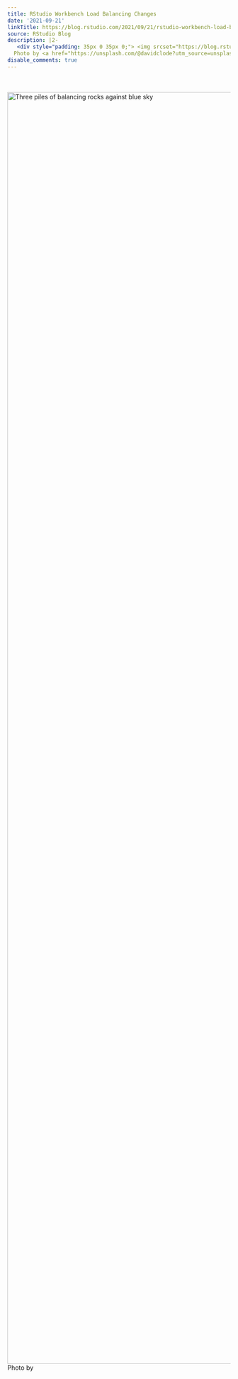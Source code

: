 ```yaml
---
title: RStudio Workbench Load Balancing Changes
date: '2021-09-21'
linkTitle: https://blog.rstudio.com/2021/09/21/rstudio-workbench-load-balancing-changes/
source: RStudio Blog
description: |2-
   <div style="padding: 35px 0 35px 0;"> <img srcset="https://blog.rstudio.com/2021/09/21/rstudio-workbench-load-balancing-changes/image_hu316420c3f2dc42bef5e2b6816622ed62_2641903_2867x0_resize_q75_box.jpg, https://blog.rstudio.com/2021/09/21/rstudio-workbench-load-balancing-changes/image.jpg 2x" src="https://blog.rstudio.com/2021/09/21/rstudio-workbench-load-balancing-changes/image.jpg" width="2867" alt="Three piles of balancing rocks against blue sky"/> <caption>
  Photo by <a href="https://unsplash.com/@davidclode?utm_source=unsplash&utm_medium=referral&utm_content=creditCopyText" ...
disable_comments: true
---
```

 <div style="padding: 35px 0 35px 0;"> <img srcset="https://blog.rstudio.com/2021/09/21/rstudio-workbench-load-balancing-changes/image_hu316420c3f2dc42bef5e2b6816622ed62_2641903_2867x0_resize_q75_box.jpg, https://blog.rstudio.com/2021/09/21/rstudio-workbench-load-balancing-changes/image.jpg 2x" src="https://blog.rstudio.com/2021/09/21/rstudio-workbench-load-balancing-changes/image.jpg" width="2867" alt="Three piles of balancing rocks against blue sky"/> <caption>
Photo by <a href="https://unsplash.com/@davidclode?utm_source=unsplash&utm_medium=referral&utm_content=creditCopyText" ...